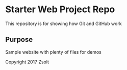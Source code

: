 # Starter Web Project Repo

This repository is for showing how Git and GitHub work

## Purpose

Sample website with plenty of files for demos

Copyright 2017 Zsolt